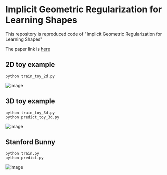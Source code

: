 # Implicit Geometric Regularization for Learning Shapes

This repository is reproduced code of "Implicit Geometric Regularization for Learning Shapes"

The paper link is [here](https://arxiv.org/abs/2002.10099)

## 2D toy example

```
python train_toy_2d.py
```

![image](https://user-images.githubusercontent.com/14243883/75771026-781a1000-5d8c-11ea-9bf2-cf1557e8f058.png)

## 3D toy example

```
python train_toy_3d.py
python predict_toy_3d.py
```

![image](https://user-images.githubusercontent.com/14243883/75977456-cf9cb500-5f1f-11ea-9388-a767365681f5.png)

## Stanford Bunny

```
python train.py
python predict.py
```

![image](https://user-images.githubusercontent.com/14243883/76305281-38ad6f80-6308-11ea-8d30-55d5998cfeed.png)
